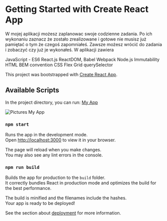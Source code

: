 # Getting Started with Create React App
W mojej aplikacji możesz zaplanowac swoje codzienne zadania. Po ich wykonaniu zaznacz że zostało zrealizowane i gotowe nie musisz już pamiętać o tym że czegoś zapomniałeś. Zawsze możesz wrócić do zadania i zobaczyć czy już je wykonałeś. 
W aplikacji zawiera

JavaScript - ES6
React.js
ReactDOM, Babel
Webpack
Node.js
Immutability
HTML
BEM convention
CSS
Flex
Grid
querySelector

This project was bootstrapped with [Create React App](https://github.com/ArturWieczfninski/todolistreact2025/settings/pages).

## Available Scripts

In the project directory, you can run: [My App](https://arturwieczfninski.github.io/todo-list-react/)

![Pictures My App](public/MyApp.png)

### `npm start`

Runs the app in the development mode.\
Open [http://localhost:3000](http://localhost:3000) to view it in your browser.

The page will reload when you make changes.\
You may also see any lint errors in the console.

### `npm run build`

Builds the app for production to the `build` folder.\
It correctly bundles React in production mode and optimizes the build for the best performance.

The build is minified and the filenames include the hashes.\
Your app is ready to be deployed!

See the section about [deployment](https://facebook.github.io/create-react-app/docs/deployment) for more information.
